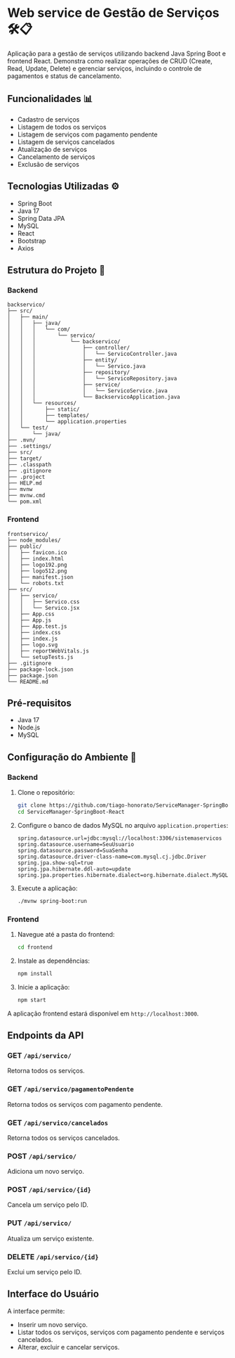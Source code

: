 # Web service de Gestão de Serviços 🛠️📋

Aplicação para a gestão de serviços utilizando backend Java Spring Boot e frontend React. Demonstra como realizar operações de CRUD (Create, Read, Update, Delete) e gerenciar serviços, incluindo o controle de pagamentos e status de cancelamento.

## Funcionalidades 📊
- Cadastro de serviços
- Listagem de todos os serviços
- Listagem de serviços com pagamento pendente
- Listagem de serviços cancelados
- Atualização de serviços
- Cancelamento de serviços
- Exclusão de serviços

## Tecnologias Utilizadas ⚙️
- Spring Boot
- Java 17
- Spring Data JPA
- MySQL
- React
- Bootstrap
- Axios

## Estrutura do Projeto 📁

### Backend

```plaintext
backservico/
├── src/
│   ├── main/
│   │   ├── java/
│   │   │   └── com/
│   │   │       └── servico/
│   │   │           └── backservico/
│   │   │               ├── controller/
│   │   │               │   └── ServicoController.java
│   │   │               ├── entity/
│   │   │               │   └── Servico.java
│   │   │               ├── repository/
│   │   │               │   └── ServicoRepository.java
│   │   │               ├── service/
│   │   │               │   └── ServicoService.java
│   │   │               └── BackservicoApplication.java
│   │   └── resources/
│   │       ├── static/
│   │       ├── templates/
│   │       └── application.properties
│   └── test/
│       └── java/
├── .mvn/
├── .settings/
├── src/
├── target/
├── .classpath
├── .gitignore
├── .project
├── HELP.md
├── mvnw
├── mvnw.cmd
└── pom.xml
```

### Frontend

```plaintext
frontservico/
├── node_modules/
├── public/
│   ├── favicon.ico
│   ├── index.html
│   ├── logo192.png
│   ├── logo512.png
│   ├── manifest.json
│   └── robots.txt
├── src/
│   ├── servico/
│   │   ├── Servico.css
│   │   └── Servico.jsx
│   ├── App.css
│   ├── App.js
│   ├── App.test.js
│   ├── index.css
│   ├── index.js
│   ├── logo.svg
│   ├── reportWebVitals.js
│   └── setupTests.js
├── .gitignore
├── package-lock.json
├── package.json
└── README.md
```

## Pré-requisitos

- Java 17
- Node.js
- MySQL

## Configuração do Ambiente 🔧

### Backend

1. Clone o repositório:

    ```bash
    git clone https://github.com/tiago-honorato/ServiceManager-SpringBoot-React.git
    cd ServiceManager-SpringBoot-React
    ```

2. Configure o banco de dados MySQL no arquivo `application.properties`:

    ```properties
    spring.datasource.url=jdbc:mysql://localhost:3306/sistemaservicos
    spring.datasource.username=SeuUsuario
    spring.datasource.password=SuaSenha
    spring.datasource.driver-class-name=com.mysql.cj.jdbc.Driver
    spring.jpa.show-sql=true
    spring.jpa.hibernate.ddl-auto=update
    spring.jpa.properties.hibernate.dialect=org.hibernate.dialect.MySQLDialect
    ```

3. Execute a aplicação:

    ```bash
    ./mvnw spring-boot:run
    ```

### Frontend

1. Navegue até a pasta do frontend:

    ```bash
    cd frontend
    ```

2. Instale as dependências:

    ```bash
    npm install
    ```

3. Inicie a aplicação:

    ```bash
    npm start
    ```

A aplicação frontend estará disponível em `http://localhost:3000`.

## Endpoints da API

### GET `/api/servico/`
Retorna todos os serviços.

### GET `/api/servico/pagamentoPendente`
Retorna todos os serviços com pagamento pendente.

### GET `/api/servico/cancelados`
Retorna todos os serviços cancelados.

### POST `/api/servico/`
Adiciona um novo serviço.

### POST `/api/servico/{id}`
Cancela um serviço pelo ID.

### PUT `/api/servico/`
Atualiza um serviço existente.

### DELETE `/api/servico/{id}`
Exclui um serviço pelo ID.

## Interface do Usuário

A interface permite:

- Inserir um novo serviço.
- Listar todos os serviços, serviços com pagamento pendente e serviços cancelados.
- Alterar, excluir e cancelar serviços.

